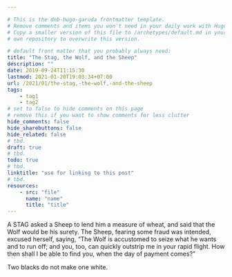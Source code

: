 ```yaml
---

# This is the dnb-hugo-garuda frontmatter template. 
# Remove comments and items you won't need in your daily work with Hugo.
# Copy a smaller version of this file to /archetypes/default.md in your
# own repository to overwrite this version.

# default front matter that you probably always need:
title: "The Stag, the Wolf, and the Sheep"
description: ""
date: 2019-09-24T11:15:30
lastmod: 2021-01-20T19:03:34+07:00
url: /2021/01/the-stag,-the-wolf,-and-the-sheep
tags:
    - tag1
    - tag2
# set to false to hide comments on this page
# remove this if you want to show comments for less clutter
hide_comments: false
hide_sharebuttons: false
hide_related: false
# tbd.
draft: true
# tbd.
todo: true
# tbd.
linktitle: "use for linking to this post"
# tbd.
resources:
    - src: "file"
      name: "name"
      title: "title"
---
```

A STAG asked a Sheep to lend him a measure of wheat, and said that the Wolf would be his surety. The Sheep, fearing some fraud was intended, excused herself, saying, “The Wolf is accustomed to seize what he wants and to run off; and you, too, can quickly outstrip me in your rapid flight. How then shall I be able to find you, when the day of payment comes?”

Two blacks do not make one white.
